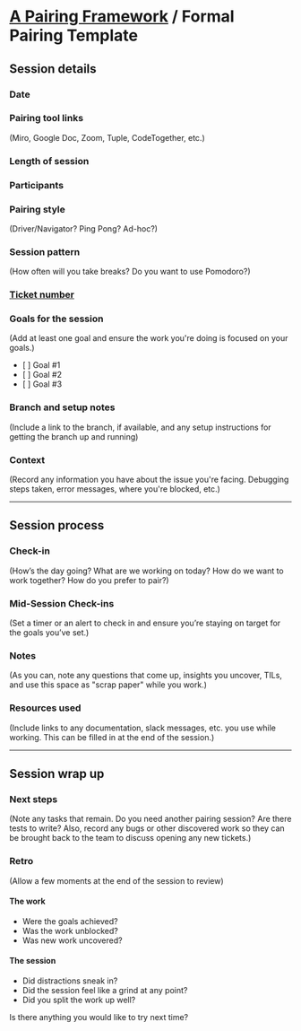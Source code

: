 # [A Pairing Framework](../README.md) / Formal Pairing Template

## Session details

### Date

### Pairing tool links

(Miro, Google Doc, Zoom, Tuple, CodeTogether, etc.)

### Length of session

### Participants

### Pairing style

(Driver/Navigator? Ping Pong? Ad-hoc?)

### Session pattern

(How often will you take breaks? Do you want to use Pomodoro?)

### [Ticket number](ticket_url)

### Goals for the session

(Add at least one goal and ensure the work you're doing is focused on your goals.)

- \[ \] Goal #1
- \[ \] Goal #2
- \[ \] Goal #3

### Branch and setup notes

(Include a link to the branch, if available, and any setup instructions for getting the branch up and running)

### Context

(Record any information you have about the issue you're facing. Debugging steps taken, error messages, where you're blocked, etc.)

______________________________________________________________________

## Session process

### Check-in

(How’s the day going? What are we working on today? How do we want to work together? How do you prefer to pair?)

### Mid-Session Check-ins

(Set a timer or an alert to check in and ensure you’re staying on target for the goals you’ve set.)

### Notes

(As you can, note any questions that come up, insights you uncover, TILs, and use this space as "scrap paper" while you work.)

### Resources used

(Include links to any documentation, slack messages, etc. you use while working. This can be filled in at the end of the session.)

______________________________________________________________________

## Session wrap up

### Next steps

(Note any tasks that remain. Do you need another pairing session? Are there tests to write? Also, record any bugs or other discovered work so they can be brought back to the team to discuss opening any new tickets.)

### Retro

(Allow a few moments at the end of the session to review)

#### The work

- Were the goals achieved?
- Was the work unblocked?
- Was new work uncovered?

#### The session

- Did distractions sneak in?
- Did the session feel like a grind at any point?
- Did you split the work up well?

Is there anything you would like to try next time?
